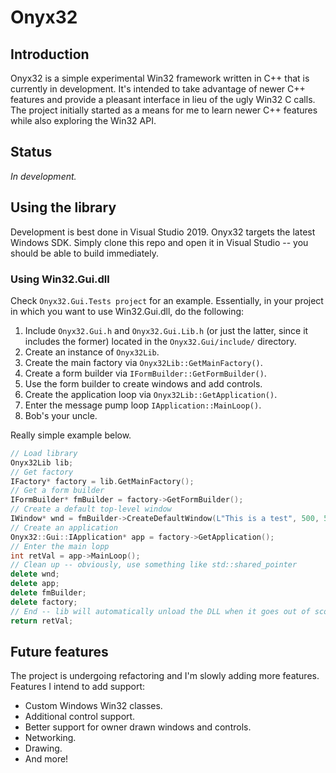 # Onyx32

## Introduction

Onyx32 is a simple experimental Win32 framework written in C++ that is currently in development. It's intended to take advantage of newer C++ features and provide a pleasant interface in lieu of the ugly Win32 C calls. The project initially started as a means for me to learn newer C++ features while also exploring the Win32 API.

## Status

_In development._

## Using the library

Development is best done in Visual Studio 2019. Onyx32 targets the latest Windows SDK. Simply clone this repo and open it in Visual Studio -- you should be able to build immediately.

### Using Win32.Gui.dll

Check `Onyx32.Gui.Tests project` for an example. Essentially, in your project in which you want to use Win32.Gui.dll, do the following:

1. Include `Onyx32.Gui.h` and `Onyx32.Gui.Lib.h` (or just the latter, since it includes the former) located in the `Onyx32.Gui/include/` directory.
2. Create an instance of `Onyx32Lib`.
3. Create the main factory via `Onyx32Lib::GetMainFactory()`.
4. Create a form builder via `IFormBuilder::GetFormBuilder()`.
5. Use the form builder to create windows and add controls.
6. Create the application loop via `Onyx32Lib::GetApplication()`.
7. Enter the message pump loop `IApplication::MainLoop()`.
8. Bob's your uncle.

Really simple example below.

```C++
// Load library
Onyx32Lib lib;
// Get factory
IFactory* factory = lib.GetMainFactory();
// Get a form builder
IFormBuilder* fmBuilder = factory->GetFormBuilder();
// Create a default top-level window
IWindow* wnd = fmBuilder->CreateDefaultWindow(L"This is a test", 500, 500);
// Create an application
Onyx32::Gui::IApplication* app = factory->GetApplication();
// Enter the main lopp
int retVal = app->MainLoop();
// Clean up -- obviously, use something like std::shared_pointer
delete wnd;
delete app;
delete fmBuilder;
delete factory;
// End -- lib will automatically unload the DLL when it goes out of scope
return retVal;
```

## Future features

The project is undergoing refactoring and I'm slowly adding more features. Features I intend to add support:

* Custom Windows Win32 classes.
* Additional control support.
* Better support for owner drawn windows and controls.
* Networking.
* Drawing.
* And more!
